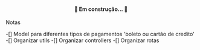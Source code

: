 <h4 align="center"> 
	🚧  Em construção...  🚧
</h4>

<p>Notas</p>
-[] Model para diferentes tipos de pagamentos 'boleto ou cartão de credito'
-[] Organizar utils
-[] Organizar controllers
-[] Organizar rotas



